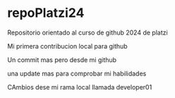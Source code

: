 # repoPlatzi24
Repositorio orientado al curso de github 2024 de platzi

Mi primera contribucion local para github

Un commit mas pero desde mi github

una update mas para comprobar mi habilidades

CAmbios dese mi rama local llamada developer01
